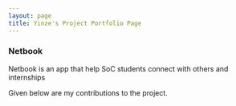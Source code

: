 ```yaml
---
layout: page
title: Yinze's Project Portfolio Page
---
```


### Netbook

Netbook is an app that help SoC students connect with others and internships

Given below are my contributions to the project.
